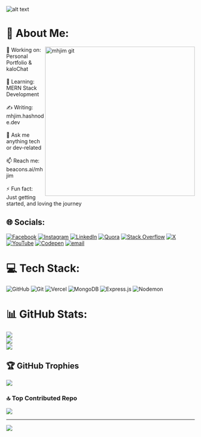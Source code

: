 ![alt text](https://i.ibb.co.com/ySFRgry/MH-Jim.gif)
# 💫 About Me:
<img align='right' alt='mhjim git' width="400px" src="https://cdn.myportfolio.com/2fcfcb103788251450a8304378dffded/65198b6e-e407-4c8f-8500-6768cb35a76c_car_1x1.gif?h=cf2ee241356101c627e3efd748d598c0">



🔨 Working on: Personal Portfolio & kaloChat<br><br>🌱 Learning: MERN Stack Development<br><br>✍️ Writing: mhjim.hashnode.dev<br><br>💬 Ask me anything tech or dev-related<br><br>📫 Reach me: beacons.ai/mhjim<br><br>⚡ Fun fact: Just getting started, and loving the journey


## 🌐 Socials:
[![Facebook](https://img.shields.io/badge/Facebook-%231877F2.svg?logo=Facebook&logoColor=white)](https://facebook.com/@me.mhjim) [![Instagram](https://img.shields.io/badge/Instagram-%23E4405F.svg?logo=Instagram&logoColor=white)](https://instagram.com/@me.mhjim) [![LinkedIn](https://img.shields.io/badge/LinkedIn-%230077B5.svg?logo=linkedin&logoColor=white)](https://linkedin.com/in/@mehedi-h-jim) [![Quora](https://img.shields.io/badge/Quora-%23B92B27.svg?logo=Quora&logoColor=white)](https://quora.com/profile/@Mehedi-Hasan-Jim-2) [![Stack Overflow](https://img.shields.io/badge/-Stackoverflow-FE7A16?logo=stack-overflow&logoColor=white)](https://stackoverflow.com/users/@mehedi-hasan-jim) [![X](https://img.shields.io/badge/X-black.svg?logo=X&logoColor=white)](https://x.com/@mhjiminfo) [![YouTube](https://img.shields.io/badge/YouTube-%23FF0000.svg?logo=YouTube&logoColor=white)](https://youtube.com/@@Eng_Jim) [![Codepen](https://img.shields.io/badge/Codepen-000000?logo=codepen&logoColor=white)](https://codepen.io/@Mehedi-Hasan-Jim) [![email](https://img.shields.io/badge/Email-D14836?logo=gmail&logoColor=white)](mailto:mhjim.info@gmail.com) 

# 💻 Tech Stack:
![GitHub](https://img.shields.io/badge/github-%23121011.svg?style=flat&logo=github&logoColor=white) ![Git](https://img.shields.io/badge/git-%23F05033.svg?style=flat&logo=git&logoColor=white) ![Vercel](https://img.shields.io/badge/vercel-%23000000.svg?style=flat&logo=vercel&logoColor=white) ![MongoDB](https://img.shields.io/badge/MongoDB-%234ea94b.svg?style=flat&logo=mongodb&logoColor=white) ![Express.js](https://img.shields.io/badge/express.js-%23404d59.svg?style=flat&logo=express&logoColor=%2361DAFB) ![Nodemon](https://img.shields.io/badge/NODEMON-%23323330.svg?style=flat&logo=nodemon&logoColor=%BBDEAD)
# 📊 GitHub Stats:
![](https://github-readme-stats.vercel.app/api?username=mehedihjim&theme=dark&hide_border=false&include_all_commits=true&count_private=false)<br/>
![](https://nirzak-streak-stats.vercel.app/?user=mehedihjim&theme=dark&hide_border=false)<br/>
![](https://github-readme-stats.vercel.app/api/top-langs/?username=mehedihjim&theme=dark&hide_border=false&include_all_commits=true&count_private=false&layout=compact)

## 🏆 GitHub Trophies
![](https://github-profile-trophy.vercel.app/?username=mehedihjim&theme=radical&no-frame=false&no-bg=true&margin-w=4)

### 🔝 Top Contributed Repo
![](https://github-contributor-stats.vercel.app/api?username=mehedihjim&limit=5&theme=dark&combine_all_yearly_contributions=true)

---
[![](https://visitcount.itsvg.in/api?id=mehedihjim&icon=9&color=0)](https://visitcount.itsvg.in)

<!-- Proudly created with GPRM ( https://gprm.itsvg.in ) -->
